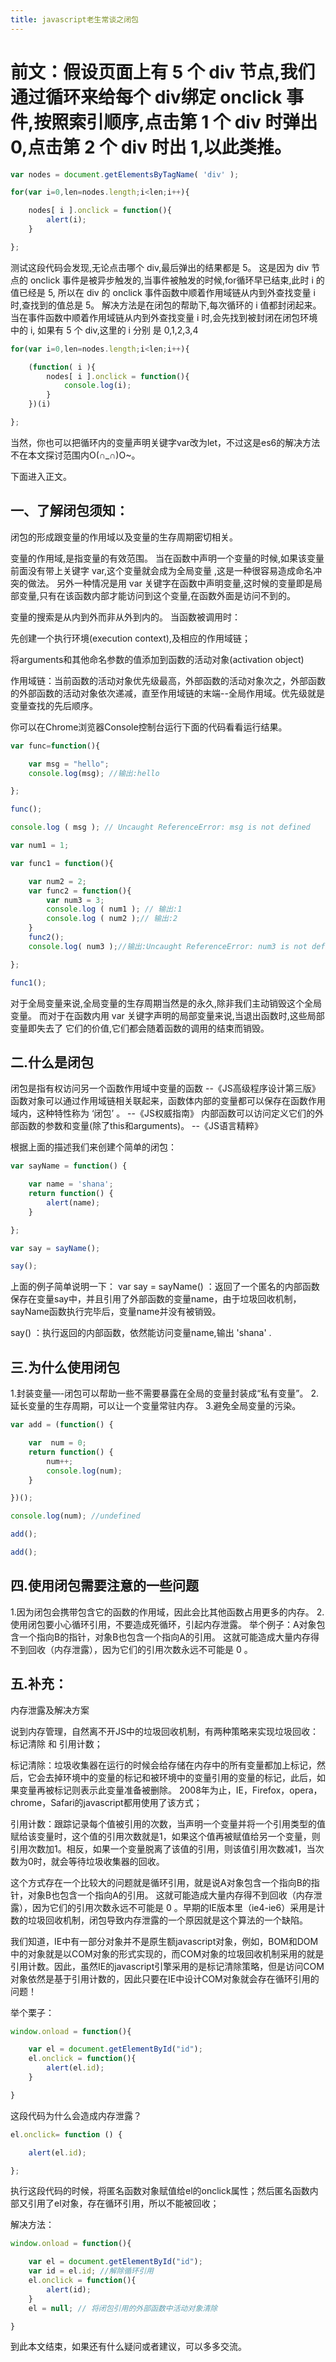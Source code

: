 ```yaml
---
title: javascript老生常谈之闭包
---
```




# 前文：假设页面上有 5 个 div 节点,我们通过循环来给每个 div绑定 onclick 事件,按照索引顺序,点击第 1 个 div 时弹出 0,点击第 2 个 div 时出 1,以此类推。

```js
var nodes = document.getElementsByTagName( 'div' );

for(var i=0,len=nodes.length;i<len;i++){ 

    nodes[ i ].onclick = function(){
        alert(i); 
    }

};
```
测试这段代码会发现,无论点击哪个 div,最后弹出的结果都是 5。
这是因为 div 节点的 onclick 事件是被异步触发的,当事件被触发的时候,for循环早已结束,此时 i 的值已经是 5,
所以在 div 的 onclick 事件函数中顺着作用域链从内到外查找变量 i 时,查找到的值总是 5。
解决方法是在闭包的帮助下,每次循环的 i 值都封闭起来。当在事件函数中顺着作用域链从内到外查找变量 i 时,会先找到被封闭在闭包环境中的 i,
如果有 5 个 div,这里的 i 分别 是 0,1,2,3,4
```js
for(var i=0,len=nodes.length;i<len;i++){ 

    (function( i ){
        nodes[ i ].onclick = function(){ 
            console.log(i);
        } 
    })(i)

};
```
当然，你也可以把循环内的变量声明关键字var改为let，不过这是es6的解决方法不在本文探讨范围内O(∩_∩)O~。

下面进入正文。

## 一、了解闭包须知：

闭包的形成跟变量的作用域以及变量的生存周期密切相关。

变量的作用域,是指变量的有效范围。
当在函数中声明一个变量的时候,如果该变量前面没有带上关键字 var,这个变量就会成为全局变量 ,这是一种很容易造成命名冲突的做法。
另外一种情况是用 var 关键字在函数中声明变量,这时候的变量即是局部变量,只有在该函数内部才能访问到这个变量,在函数外面是访问不到的。

变量的搜索是从内到外而非从外到内的。
当函数被调用时：

先创建一个执行环境(execution context),及相应的作用域链；

将arguments和其他命名参数的值添加到函数的活动对象(activation object)

作用域链：当前函数的活动对象优先级最高，外部函数的活动对象次之，外部函数的外部函数的活动对象依次递减，直至作用域链的末端--全局作用域。优先级就是变量查找的先后顺序。

你可以在Chrome浏览器Console控制台运行下面的代码看看运行结果。

```js
var func=function(){

    var msg = "hello";
    console.log(msg); //输出:hello 

};

func();

console.log ( msg ); // Uncaught ReferenceError: msg is not defined
```

```js
var num1 = 1;

var func1 = function(){ 

    var num2 = 2;
    var func2 = function(){ 
        var num3 = 3;
        console.log ( num1 ); // 输出:1 
        console.log ( num2 );// 输出:2
    }
    func2();
    console.log( num3 );//输出:Uncaught ReferenceError: num3 is not defined

}; 

func1();
```
对于全局变量来说,全局变量的生存周期当然是的永久,除非我们主动销毁这个全局变量。
而对于在函数内用 var 关键字声明的局部变量来说,当退出函数时,这些局部变量即失去了 它们的价值,它们都会随着函数的调用的结束而销毁。

## 二.什么是闭包

闭包是指有权访问另一个函数作用域中变量的函数 --《JS高级程序设计第三版》
函数对象可以通过作用域链相关联起来，函数体内部的变量都可以保存在函数作用域内，这种特性称为 ‘闭包’ 。 --《JS权威指南》
内部函数可以访问定义它们的外部函数的参数和变量(除了this和arguments)。 --《JS语言精粹》

根据上面的描述我们来创建个简单的闭包：
```js
var sayName = function() {

    var name = 'shana';
    return function() {
        alert(name);
    }

};

var say = sayName(); 

say();
```
上面的例子简单说明一下：
var say = sayName() ：返回了一个匿名的内部函数保存在变量say中，并且引用了外部函数的变量name，由于垃圾回收机制，sayName函数执行完毕后，变量name并没有被销毁。

say() ：执行返回的内部函数，依然能访问变量name,输出 'shana' .

## 三.为什么使用闭包

1.封装变量—-闭包可以帮助一些不需要暴露在全局的变量封装成“私有变量”。
2.延长变量的生存周期，可以让一个变量常驻内存。
3.避免全局变量的污染。

```js
var add = (function() {

    var  num = 0;
    return function() {
        num++;
        console.log(num);
    }

})();

console.log(num); //undefined

add();

add();
```

## 四.使用闭包需要注意的一些问题

1.因为闭包会携带包含它的函数的作用域，因此会比其他函数占用更多的内存。
2.使用闭包要小心循环引用，不要造成死循环，引起内存泄露。
举个例子：A对象包含一个指向B的指针，对象B也包含一个指向A的引用。 这就可能造成大量内存得不到回收（内存泄露），因为它们的引用次数永远不可能是 0 。

## 五.补充：

内存泄露及解决方案

说到内存管理，自然离不开JS中的垃圾回收机制，有两种策略来实现垃圾回收：标记清除 和 引用计数；

标记清除：垃圾收集器在运行的时候会给存储在内存中的所有变量都加上标记，然后，它会去掉环境中的变量的标记和被环境中的变量引用的变量的标记，此后，如果变量再被标记则表示此变量准备被删除。 2008年为止，IE，Firefox，opera，chrome，Safari的javascript都用使用了该方式；

引用计数：跟踪记录每个值被引用的次数，当声明一个变量并将一个引用类型的值赋给该变量时，这个值的引用次数就是1，如果这个值再被赋值给另一个变量，则引用次数加1。相反，如果一个变量脱离了该值的引用，则该值引用次数减1，当次数为0时，就会等待垃圾收集器的回收。

这个方式存在一个比较大的问题就是循环引用，就是说A对象包含一个指向B的指针，对象B也包含一个指向A的引用。 这就可能造成大量内存得不到回收（内存泄露），因为它们的引用次数永远不可能是 0 。早期的IE版本里（ie4-ie6）采用是计数的垃圾回收机制，闭包导致内存泄露的一个原因就是这个算法的一个缺陷。

我们知道，IE中有一部分对象并不是原生额javascript对象，例如，BOM和DOM中的对象就是以COM对象的形式实现的，而COM对象的垃圾回收机制采用的就是引用计数。因此，虽然IE的javascript引擎采用的是标记清除策略，但是访问COM对象依然是基于引用计数的，因此只要在IE中设计COM对象就会存在循环引用的问题！

举个栗子：
```js
window.onload = function(){

    var el = document.getElementById("id");
    el.onclick = function(){
        alert(el.id);
    }

}
```
这段代码为什么会造成内存泄露？
```js
el.onclick= function () {

    alert(el.id);

};
```
执行这段代码的时候，将匿名函数对象赋值给el的onclick属性；然后匿名函数内部又引用了el对象，存在循环引用，所以不能被回收；

解决方法：
```js
window.onload = function(){

    var el = document.getElementById("id");
    var id = el.id; //解除循环引用
    el.onclick = function(){
        alert(id); 
    }
    el = null; // 将闭包引用的外部函数中活动对象清除

}
```



到此本文结束，如果还有什么疑问或者建议，可以多多交流。